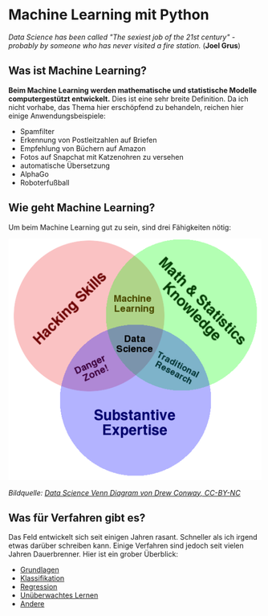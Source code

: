 
# Machine Learning mit Python

*Data Science has been called "The sexiest job of the 21st century" - probably by someone who has never visited a fire station.* (**Joel Grus**)

## Was ist Machine Learning?

**Beim Machine Learning werden mathematische und statistische Modelle computergestützt entwickelt.** Dies ist eine sehr breite Definition. Da ich nicht vorhabe, das Thema hier erschöpfend zu behandeln, reichen hier einige Anwendungsbeispiele:

* Spamfilter
* Erkennung von Postleitzahlen auf Briefen
* Empfehlung von Büchern auf Amazon
* Fotos auf Snapchat mit Katzenohren zu versehen
* automatische Übersetzung
* AlphaGo
* Roboterfußball

## Wie geht Machine Learning?

Um beim Machine Learning gut zu sein, sind drei Fähigkeiten nötig:

![Venn Diagram of Data Science](../images/venn_diagram.png)

*Bildquelle: [Data Science Venn Diagram von Drew Conway, CC-BY-NC](http://drewconway.com/zia/2013/3/26/the-data-science-venn-diagram)*

## Was für Verfahren gibt es?

Das Feld entwickelt sich seit einigen Jahren rasant. Schneller als ich irgend etwas darüber schreiben kann. Einige Verfahren sind jedoch seit vielen Jahren Dauerbrenner. Hier ist ein grober Überblick:

* [Grundlagen](core_concepts.md)
* [Klassifikation](classification.md)
* [Regression](regression.md)
* [Unüberwachtes Lernen](unsupervised.md)
* [Andere](other.md)
